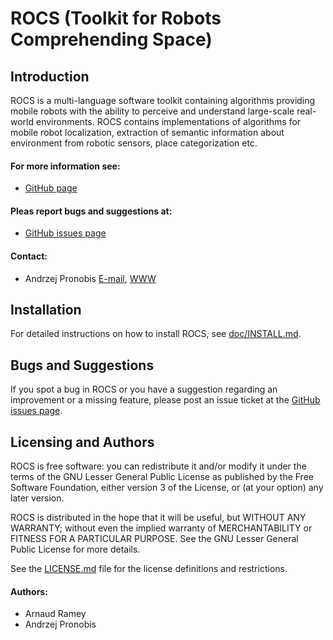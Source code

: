 ROCS (Toolkit for Robots Comprehending Space) 
=============================================

Introduction
------------

ROCS is a multi-language software toolkit containing algorithms providing
mobile robots with the ability to perceive and understand large-scale
real-world environments. ROCS contains implementations of algorithms for
mobile robot localization, extraction of semantic information about
environment from robotic sensors, place categorization etc.

#### For more information see:
- [GitHub page](http://github.com/pronobis/ROCS)

#### Pleas report bugs and suggestions at:
- [GitHub issues page](http://github.com/pronobis/ROCS/issues)

#### Contact:
- Andrzej Pronobis [E-mail](mailto:andrzej@pronobis.pro), [WWW](http://www.pronobis.pro)


Installation
------------

For detailed instructions on how to install ROCS, see
[doc/INSTALL.md](http://github.com/pronobis/ROCS/blob/master/doc/INSTALL.md).


Bugs and Suggestions
--------------------

If you spot a bug in ROCS or you have a suggestion regarding an improvement
or a missing feature, please post an issue ticket at the
[GitHub issues page](http://github.com/pronobis/ROCS/issues).


Licensing and Authors
---------------------

ROCS is free software: you can redistribute it and/or modify it under the
terms of the GNU Lesser General Public License as published by the Free
Software Foundation, either version 3 of the License, or (at your option)
any later version.

ROCS is distributed in the hope that it will be useful, but WITHOUT ANY
WARRANTY; without even the implied warranty of MERCHANTABILITY or FITNESS
FOR A PARTICULAR PURPOSE.  See the GNU Lesser General Public License for
more details.

See the [LICENSE.md](http://github.com/pronobis/ROCS/blob/master/LICENSE.md)
file for the license definitions and restrictions.

#### Authors:
- Arnaud Ramey
- Andrzej Pronobis

